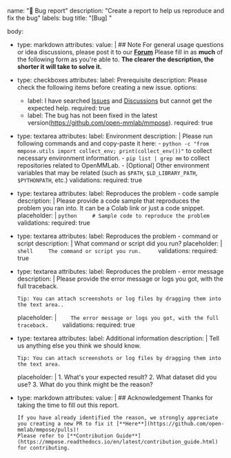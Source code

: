 name: "🐞 Bug report"
description: "Create a report to help us reproduce and fix the bug"
labels: bug
title: "\[Bug\] "

body:

- type: markdown
  attributes:
  value: |
  \## Note
  For general usage questions or idea discussions, please post it to our [**Forum**](https://github.com/open-mmlab/mmpose/discussions)
  Please fill in as **much** of the following form as you're able to. **The clearer the description, the shorter it will take to solve it.**

- type: checkboxes
  attributes:
  label: Prerequisite
  description: Please check the following items before creating a new issue.
  options:

  - label: I have searched [Issues](https://github.com/open-mmlab/mmpose/issues) and [Discussions](https://github.com/open-mmlab/mmpose/discussions) but cannot get the expected help.
    required: true
  - label: The bug has not been fixed in the latest version(https://github.com/open-mmlab/mmpose).
    required: true

- type: textarea
  attributes:
  label: Environment
  description: |
  Please run following commands and and copy-paste it here:
  \- `python -c "from mmpose.utils import collect_env; print(collect_env())"` to collect necessary environment information.
  \- `pip list | grep mm` to collect repositories related to OpenMMLab.
  \- \[Optional\] Other environment variables that may be related (such as `$PATH`, `$LD_LIBRARY_PATH`, `$PYTHONPATH`, etc.)
  validations:
  required: true

- type: textarea
  attributes:
  label: Reproduces the problem - code sample
  description: |
  Please provide a code sample that reproduces the problem you ran into. It can be a Colab link or just a code snippet.
  placeholder: |
  `python     # Sample code to reproduce the problem     `
  validations:
  required: true

- type: textarea
  attributes:
  label: Reproduces the problem - command or script
  description: |
  What command or script did you run?
  placeholder: |
  `shell     The command or script you run.     `
  validations:
  required: true

- type: textarea
  attributes:
  label: Reproduces the problem - error message
  description: |
  Please provide the error message or logs you got, with the full traceback.

  ```
  Tip: You can attach screenshots or log files by dragging them into the text area..
  ```

  placeholder: |
  `     The error message or logs you got, with the full traceback.     `
  validations:
  required: true

- type: textarea
  attributes:
  label: Additional information
  description: |
  Tell us anything else you think we should know.

  ```
  Tip: You can attach screenshots or log files by dragging them into the text area.
  ```

  placeholder: |
  1\. What's your expected result?
  2\. What dataset did you use?
  3\. What do you think might be the reason?

- type: markdown
  attributes:
  value: |
  \## Acknowledgement
  Thanks for taking the time to fill out this report.

  ```
  If you have already identified the reason, we strongly appreciate you creating a new PR to fix it [**Here**](https://github.com/open-mmlab/mmpose/pulls)!
  Please refer to [**Contribution Guide**](https://mmpose.readthedocs.io/en/latest/contribution_guide.html) for contributing.
  ```
